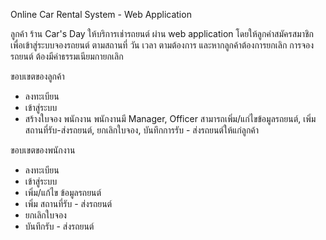 Online Car Rental System - Web Application

ลูกค้า ร้าน Car's Day ให้บริการเช่ารถยนต์ ผ่าน web application โดยให้ลูกคำสมัครสมาชิก เพื่อเข้าสู่ระบบจองรถยนต์ ตามสถานที่ วัน เวลา ตามต้องการ และหากลูกค้าต้องการยกเลิก การจองรถยนต์ ต้องมีค่าธรรมเนียมกายกเลิก 

ขอบเขตของลูกค้า
- ลงทะเบียน
- เข้าสู่ระบบ
- สร้างใบจอง
พนักงาน พนักงานมี Manager, Officer สามารถเพิ่ม/แก่ไขข้อมูลรถยนต์, เพิ่ม สถานที่รับ-ส่งรถยนต์, ยกเลิกใบจอง, บันทึกการรับ - ส่งรถยนต์ให้แก่ลูกค้า

ขอบเขตของพนักงาน
- ลงทะเบียน
- เข้าสู่ระบบ
- เพิ่ม/แก้ไข ข้อมูลรถยนต์
- เพิ่ม สถานที่รับ - ส่งรถยนต์
- ยกเลิกใบจอง
- บันทึกรับ - ส่งรถยนต์
